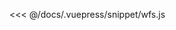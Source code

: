 <ClientOnly>
  <common-code-view name="wfs" :is-code-view="false"/>
</ClientOnly>

<<< @/docs/.vuepress/snippet/wfs.js
